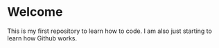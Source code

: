 # Welcome
This is my first repository to learn how to code. I am also just starting to learn how Github works.
